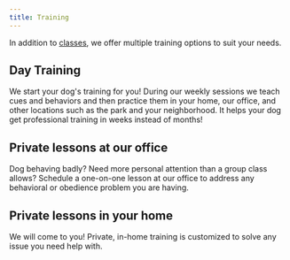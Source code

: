 ```yaml
---
title: Training
---
```


In addition to [classes](/classes), we offer multiple training options to suit your needs.

## Day Training

We start your dog's training for you! During our weekly sessions we teach cues and behaviors and then practice them in your home, our office, and other locations such as the park and your neighborhood. It helps your dog get professional training in weeks instead of months! 

## Private lessons at our office

Dog behaving badly? Need more personal attention than a group class allows? Schedule a one-on-one lesson at our office to address any behavioral or obedience problem you are having.

## Private lessons in your home

We will come to you! Private, in-home training is customized to solve any issue you need help with. 
